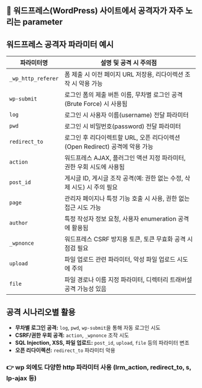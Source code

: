 
## 🧠 워드프레스(WordPress) 사이트에서 공격자가 자주 노리는 parameter



## 워드프레스 공격자 파라미터 예시

| 파라미터명              | 설명 및 공격 시 주의점                                       |
| ------------------ | --------------------------------------------------- |
| `_wp_http_referer` | 폼 제출 시 이전 페이지 URL 저장용, 리다이렉션 조작 시 악용 가능             |
| `wp-submit`        | 로그인 폼의 제출 버튼 이름, 무차별 로그인 공격(Brute Force) 시 사용됨      |
| `log`              | 로그인 시 사용자 이름(username) 전달 파라미터                      |
| `pwd`              | 로그인 시 비밀번호(password) 전달 파라미터                        |
| `redirect_to`      | 로그인 후 리다이렉트할 URL, 오픈 리다이렉션(Open Redirect) 공격에 악용 가능 |
| `action`           | 워드프레스 AJAX, 플러그인 액션 지정 파라미터, 권한 우회 시도에 사용됨          |
| `post_id`          | 게시글 ID, 게시글 조작 공격(예: 권한 없는 수정, 삭제 시도) 시 주의 필요       |
| `page`             | 관리자 페이지나 특정 기능 호출 시 사용, 권한 없는 접근 시도 가능              |
| `author`           | 특정 작성자 정보 요청, 사용자 enumeration 공격에 활용됨               |
| `_wpnonce`         | 워드프레스 CSRF 방지용 토큰, 토큰 무효화 공격 시점검 필요                 |
| `upload`           | 파일 업로드 관련 파라미터, 악성 파일 업로드 시도에 주의                    |
| `file`             | 파일 경로나 이름 지정 파라미터, 디렉터리 트래버설 공격 가능성 있음              |



## 공격 시나리오별 활용

* **무차별 로그인 공격:** `log`, `pwd`, `wp-submit`을 통해 자동 로그인 시도
* **CSRF/권한 우회 공격:** `action`, `_wpnonce` 조작 시도
* **SQL Injection, XSS, 파일 업로드:** `post_id`, `upload`, `file` 등의 파라미터 변조
* **오픈 리다이렉션:** `redirect_to` 파라미터 악용




### 👉  wp 외에도 다양한 http 파라미터 사용 (lrm_action, redirect_to, s, lp-ajax 등)
